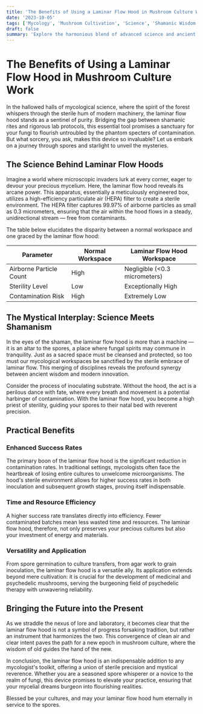 ```yaml
---
title: 'The Benefits of Using a Laminar Flow Hood in Mushroom Culture Work'
date: '2023-10-05'
tags: ['Mycology', 'Mushroom Cultivation', 'Science', 'Shamanic Wisdom', 'Psychedelics', 'Laminar Flow Hood', 'Sterile Technique', 'Mycelium', 'Cultivation Equipment']
draft: false
summary: 'Explore the harmonious blend of advanced science and ancient mystical wisdom in the use of laminar flow hoods for mushroom culture work. Discover how this essential piece of equipment can elevate your mycological practices to levels of purity and success previously unimaginable.'
---
```


# The Benefits of Using a Laminar Flow Hood in Mushroom Culture Work

In the hallowed halls of mycological science, where the spirit of the forest whispers through the sterile hum of modern machinery, the laminar flow hood stands as a sentinel of purity. Bridging the gap between shamanic rites and rigorous lab protocols, this essential tool promises a sanctuary for your fungi to flourish untroubled by the phantom specters of contamination. But what sorcery, you ask, makes this device so invaluable? Let us embark on a journey through spores and starlight to unveil the mysteries.

## The Science Behind Laminar Flow Hoods

Imagine a world where microscopic invaders lurk at every corner, eager to devour your precious mycelium. Here, the laminar flow hood reveals its arcane power. This apparatus, essentially a meticulously engineered box, utilizes a high-efficiency particulate air (HEPA) filter to create a sterile environment. The HEPA filter captures 99.97% of airborne particles as small as 0.3 micrometers, ensuring that the air within the hood flows in a steady, unidirectional stream — free from contaminants.

The table below elucidates the disparity between a normal workspace and one graced by the laminar flow hood:

| Parameter               | Normal Workspace | Laminar Flow Hood Workspace       |
|-------------------------|------------------|-------------------------------------|
| Airborne Particle Count | High             | Negligible (<0.3 micrometers)       |
| Sterility Level         | Low              | Exceptionally High                  |
| Contamination Risk      | High             | Extremely Low                       |

## The Mystical Interplay: Science Meets Shamanism

In the eyes of the shaman, the laminar flow hood is more than a machine — it is an altar to the spores, a place where fungal spirits may commune in tranquility. Just as a sacred space must be cleansed and protected, so too must our mycological workspaces be sanctified by the sterile embrace of laminar flow. This merging of disciplines reveals the profound synergy between ancient wisdom and modern innovation.

Consider the process of inoculating substrate. Without the hood, the act is a perilous dance with fate, where every breath and movement is a potential harbinger of contamination. With the laminar flow hood, you become a high priest of sterility, guiding your spores to their natal bed with reverent precision.

## Practical Benefits

### Enhanced Success Rates

The primary boon of the laminar flow hood is the significant reduction in contamination rates. In traditional settings, mycologists often face the heartbreak of losing entire cultures to unwelcome microorganisms. The hood's sterile environment allows for higher success rates in both inoculation and subsequent growth stages, proving itself indispensable.

### Time and Resource Efficiency

A higher success rate translates directly into efficiency. Fewer contaminated batches mean less wasted time and resources. The laminar flow hood, therefore, not only preserves your precious cultures but also your investment of energy and materials.

### Versatility and Application

From spore germination to culture transfers, from agar work to grain inoculation, the laminar flow hood is a versatile ally. Its application extends beyond mere cultivation: it is crucial for the development of medicinal and psychedelic mushrooms, serving the burgeoning field of psychedelic therapy with unwavering reliability.

## Bringing the Future into the Present

As we straddle the nexus of lore and laboratory, it becomes clear that the laminar flow hood is not a symbol of progress forsaking tradition, but rather an instrument that harmonizes the two. This convergence of clean air and clear intent paves the path for a new epoch in mushroom culture, where the wisdom of old guides the hand of the new.

In conclusion, the laminar flow hood is an indispensable addition to any mycologist's toolkit, offering a union of sterile precision and mystical reverence. Whether you are a seasoned spore whisperer or a novice to the realm of fungi, this device promises to elevate your practice, ensuring that your mycelial dreams burgeon into flourishing realities.

Blessed be your cultures, and may your laminar flow hood hum eternally in service to the spores.
```